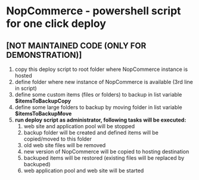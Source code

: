 # NopCommerce - powershell script for one click deploy
## [NOT MAINTAINED CODE (ONLY FOR DEMONSTRATION)]

1. copy this deploy script to root folder where NopCommerce instance is hosted
2. define folder where new instance of NopCommerce is available (3rd line in script)
3. define some custom items (files or folders) to backup in list variable **$itemsToBackupCopy**
4. define some large folders to backup by moving folder in list variable **$itemsToBackupMove**  
5. **run deploy script as administrator, following tasks will be executed:**  
   1. web site and application pool will be stopped
   2. backup folder will be created and defined items will be copied/moved to this folder
   3. old web site files will be removed
   4. new version of NopCommerce will be copied to hosting destination
   5. backuped items will be restored (existing files will be replaced by backuped)
   6. web application pool and web site will be started
